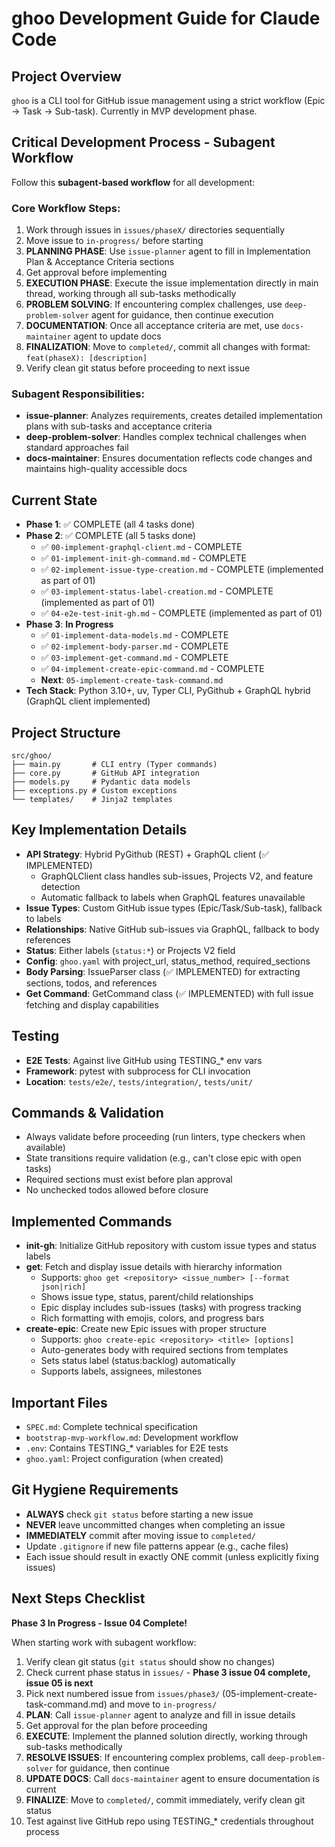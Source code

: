 # ghoo Development Guide for Claude Code

## Project Overview
`ghoo` is a CLI tool for GitHub issue management using a strict workflow (Epic → Task → Sub-task). Currently in MVP development phase.

## Critical Development Process - Subagent Workflow
Follow this **subagent-based workflow** for all development:

### Core Workflow Steps:
1. Work through issues in `issues/phaseX/` directories sequentially
2. Move issue to `in-progress/` before starting
3. **PLANNING PHASE**: Use `issue-planner` agent to fill in Implementation Plan & Acceptance Criteria sections
4. Get approval before implementing
5. **EXECUTION PHASE**: Execute the issue implementation directly in main thread, working through all sub-tasks methodically
6. **PROBLEM SOLVING**: If encountering complex challenges, use `deep-problem-solver` agent for guidance, then continue execution
7. **DOCUMENTATION**: Once all acceptance criteria are met, use `docs-maintainer` agent to update docs
8. **FINALIZATION**: Move to `completed/`, commit all changes with format: `feat(phaseX): [description]`
9. Verify clean git status before proceeding to next issue

### Subagent Responsibilities:
- **issue-planner**: Analyzes requirements, creates detailed implementation plans with sub-tasks and acceptance criteria
- **deep-problem-solver**: Handles complex technical challenges when standard approaches fail
- **docs-maintainer**: Ensures documentation reflects code changes and maintains high-quality accessible docs

## Current State
- **Phase 1**: ✅ COMPLETE (all 4 tasks done)
- **Phase 2**: ✅ COMPLETE (all 5 tasks done)
  - ✅ `00-implement-graphql-client.md` - COMPLETE
  - ✅ `01-implement-init-gh-command.md` - COMPLETE
  - ✅ `02-implement-issue-type-creation.md` - COMPLETE (implemented as part of 01)
  - ✅ `03-implement-status-label-creation.md` - COMPLETE (implemented as part of 01)  
  - ✅ `04-e2e-test-init-gh.md` - COMPLETE (implemented as part of 01)
- **Phase 3**: **In Progress**
  - ✅ `01-implement-data-models.md` - COMPLETE
  - ✅ `02-implement-body-parser.md` - COMPLETE
  - ✅ `03-implement-get-command.md` - COMPLETE
  - ✅ `04-implement-create-epic-command.md` - COMPLETE
  - **Next**: `05-implement-create-task-command.md`
- **Tech Stack**: Python 3.10+, uv, Typer CLI, PyGithub + GraphQL hybrid (GraphQL client implemented)

## Project Structure
```
src/ghoo/
├── main.py       # CLI entry (Typer commands)
├── core.py       # GitHub API integration  
├── models.py     # Pydantic data models
├── exceptions.py # Custom exceptions
└── templates/    # Jinja2 templates
```

## Key Implementation Details
- **API Strategy**: Hybrid PyGithub (REST) + GraphQL client (✅ IMPLEMENTED)
  - GraphQLClient class handles sub-issues, Projects V2, and feature detection
  - Automatic fallback to labels when GraphQL features unavailable
- **Issue Types**: Custom GitHub issue types (Epic/Task/Sub-task), fallback to labels
- **Relationships**: Native GitHub sub-issues via GraphQL, fallback to body references
- **Status**: Either labels (`status:*`) or Projects V2 field
- **Config**: `ghoo.yaml` with project_url, status_method, required_sections
- **Body Parsing**: IssueParser class (✅ IMPLEMENTED) for extracting sections, todos, and references
- **Get Command**: GetCommand class (✅ IMPLEMENTED) with full issue fetching and display capabilities

## Testing
- **E2E Tests**: Against live GitHub using TESTING_* env vars
- **Framework**: pytest with subprocess for CLI invocation
- **Location**: `tests/e2e/`, `tests/integration/`, `tests/unit/`

## Commands & Validation
- Always validate before proceeding (run linters, type checkers when available)
- State transitions require validation (e.g., can't close epic with open tasks)
- Required sections must exist before plan approval
- No unchecked todos allowed before closure

## Implemented Commands
- **init-gh**: Initialize GitHub repository with custom issue types and status labels
- **get**: Fetch and display issue details with hierarchy information
  - Supports: `ghoo get <repository> <issue_number> [--format json|rich]`
  - Shows issue type, status, parent/child relationships
  - Epic display includes sub-issues (tasks) with progress tracking
  - Rich formatting with emojis, colors, and progress bars
- **create-epic**: Create new Epic issues with proper structure
  - Supports: `ghoo create-epic <repository> <title> [options]`
  - Auto-generates body with required sections from templates
  - Sets status label (status:backlog) automatically
  - Supports labels, assignees, milestones

## Important Files
- `SPEC.md`: Complete technical specification
- `bootstrap-mvp-workflow.md`: Development workflow
- `.env`: Contains TESTING_* variables for E2E tests
- `ghoo.yaml`: Project configuration (when created)

## Git Hygiene Requirements
- **ALWAYS** check `git status` before starting a new issue
- **NEVER** leave uncommitted changes when completing an issue
- **IMMEDIATELY** commit after moving issue to `completed/`
- Update `.gitignore` if new file patterns appear (e.g., cache files)
- Each issue should result in exactly ONE commit (unless explicitly fixing issues)

## Next Steps Checklist
**Phase 3 In Progress - Issue 04 Complete!**

When starting work with subagent workflow:
1. Verify clean git status (`git status` should show no changes)
2. Check current phase status in `issues/` - **Phase 3 issue 04 complete, issue 05 is next**
3. Pick next numbered issue from `issues/phase3/` (05-implement-create-task-command.md) and move to `in-progress/`
4. **PLAN**: Call `issue-planner` agent to analyze and fill in issue details
5. Get approval for the plan before proceeding
6. **EXECUTE**: Implement the planned solution directly, working through sub-tasks methodically
7. **RESOLVE ISSUES**: If encountering complex problems, call `deep-problem-solver` for guidance, then continue
8. **UPDATE DOCS**: Call `docs-maintainer` agent to ensure documentation is current
9. **FINALIZE**: Move to `completed/`, commit immediately, verify clean git status
10. Test against live GitHub repo using TESTING_* credentials throughout process